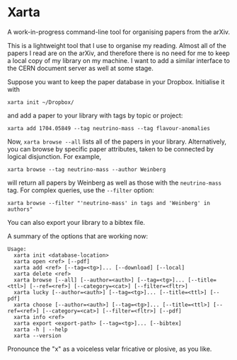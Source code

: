 # Xarta

A work-in-progress command-line tool for organising papers from the arXiv.

This is a lightweight tool that I use to organise my reading. Almost all of the
papers I read are on the arXiv, and therefore there is no need for me to keep a
local copy of my library on my machine. I want to add a similar interface to the
CERN document server as well at some stage.

Suppose you want to keep the paper database in your Dropbox. Initialise it with
```
xarta init ~/Dropbox/
```
and add a paper to your library with tags by topic or project:
```
xarta add 1704.05849 --tag neutrino-mass --tag flavour-anomalies
```
Now, `xarta browse --all` lists all of the papers in your library.
Alternatively, you can browse by specific paper attributes, taken to be
connected by logical disjunction. For example,
```
xarta browse --tag neutrino-mass --author Weinberg
```
will return all papers by Weinberg as well as those with the `neutrino-mass`
tag. For complex queries, use the `--filter` option:
```
xarta browse --filter "'neutrino-mass' in tags and 'Weinberg' in authors"
```

You can also export your library to a bibtex file.

A summary of the options that are working now:
```
Usage:
  xarta init <database-location>
  xarta open <ref> [--pdf]
  xarta add <ref> [--tag=<tg>]... [--download] [--local]
  xarta delete <ref>
  xarta browse [--all] [--author=<auth>] [--tag=<tg>]... [--title=<ttl>] [--ref=<ref>] [--category=<cat>] [--filter=<fltr>]
  xarta lucky [--author=<auth>] [--tag=<tg>]... [--title=<ttl>] [--pdf]
  xarta choose [--author=<auth>] [--tag=<tg>]... [--title=<ttl>] [--ref=<ref>] [--category=<cat>] [--filter=<fltr>] [--pdf]
  xarta info <ref>
  xarta export <export-path> [--tag=<tg>]... [--bibtex]
  xarta -h | --help
  xarta --version
```

Pronounce the "x" as a voiceless velar fricative or plosive, as you like.
